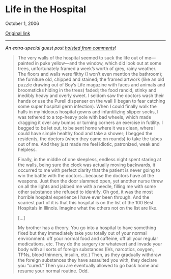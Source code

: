 Life in the Hospital
====================

October 1, 2006

[Original link](http://www.aaronsw.com/weblog/hospitallife)

* * * * *

*An extra-special guest post [hoisted from
comments](http://www.aaronsw.com/weblog/femhosp#c6)!*

> The very walls of the hospital seemed to suck the life out of
> me—painted in puke yellow—and the window, which did look out at some
> trees, unfortunately framed a week’s worth of grey, rainy weather. The
> floors and walls were filthy (I won’t even mention the bathroom); the
> furniture old, chipped and stained; the framed artwork (like an old
> puzzle drawing out of Boy’s Life magazine with faces and animals and
> broomsticks hiding in the trees) faded; the food rancid, stinky and
> inedibly heavy and overly sweet. I seldom saw the doctors wash their
> hands or use the Purell dispenser on the wall (I began to fear
> catching some super hospital germ infection). When I could finally
> walk the halls in my hideous hospital gowns and infantilizing slipper
> socks, I was tethered to a top-heavy pole with bad wheels, which made
> dragging it over any bumps or turning corners an exercise in futility.
> I begged to be let out, to be sent home where it was clean, where I
> could have simple healthy food and take a shower; I begged the
> residents, the doctors (when they came on rounds) to take the tubes
> out of me. And they just made me feel idiotic, patronized, weak and
> helpless.
>
> Finally, in the middle of one sleepless, endless night spent staring
> at the walls, being sure the clock was actually moving backwards, it
> occurred to me with perfect clarity that the patient is never going to
> win the battle with the doctors…because the doctors have all the
> weapons. Just then the door slammed open, yet another nurse threw on
> all the lights and jabbed me with a needle, filling me with some other
> substance she refused to identify. Oh god, it was the most horrible
> hospital experience I have ever been through. And the scariest part of
> it is that this hospital is on the list of the 100 Best Hospitals in
> Illinois. Imagine what the others not on the list are like.
>
> […]
>
> My brother has a theory. You go into a hospital to have something
> fixed but they immediately take you totally out of your normal
> environment: off your normal food and caffeine, off all your regular
> medications, etc. They do the surgery (or whatever) and invade your
> body with all sorts of foreign substances (IVs, narcotics, oxygen,
> TPNs, blood thinners, insulin, etc.) Then, as they gradually withdraw
> the foreign substances they have assaulted you with, they declare you
> “cured.” Then you are eventually allowed to go back home and resume
> your normal routine. Odd.

